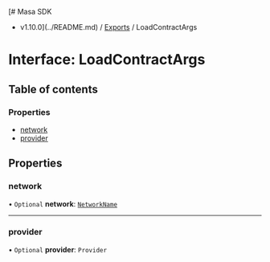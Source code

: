 [# Masa SDK
 - v1.10.0](../README.md) / [Exports](../modules.md) / LoadContractArgs

# Interface: LoadContractArgs

## Table of contents

### Properties

- [network](LoadContractArgs.md#network)
- [provider](LoadContractArgs.md#provider)

## Properties

### network

• `Optional` **network**: [`NetworkName`](../modules.md#networkname)

___

### provider

• `Optional` **provider**: `Provider`

